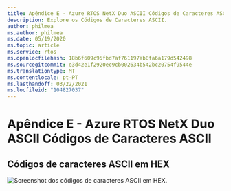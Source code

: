 ```yaml
---
title: Apêndice E - Azure RTOS NetX Duo ASCII Códigos de Caracteres ASCII
description: Explore os Códigos de Caracteres ASCII.
author: philmea
ms.author: philmea
ms.date: 05/19/2020
ms.topic: article
ms.service: rtos
ms.openlocfilehash: 18b6f609c95fbd7af761197ab8fa6a179d542498
ms.sourcegitcommit: e3d42e1f2920ec9cb002634b542bc20754f9544e
ms.translationtype: MT
ms.contentlocale: pt-PT
ms.lasthandoff: 03/22/2021
ms.locfileid: "104827037"
---
```

# <a name="appendix-e----azure-rtos-netx-duo-ascii-character-codes"></a>Apêndice E - Azure RTOS NetX Duo ASCII Códigos de Caracteres ASCII 

## <a name="ascii-character-codes-in-hex"></a>Códigos de caracteres ASCII em HEX

![Screenshot dos códigos de caracteres ASCII em HEX.](./media/user-guide/ascii-character-codes-hex.png)